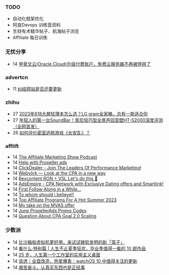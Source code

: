 ### TODO
-  自动化框架优化
-  阿良Devops 训练营资料
-  生财有术精华帖子、航海帖子浏览
-  Affiliate 每日训练

### 无忧分享
<!-- ruyo:START -->
-  14 [甲骨文云&lpar;Oracle Cloud&rpar;升级付费账户，免费云服务器不再被停用了](https://51.ruyo.net/18403.html)<!-- ruyo:END -->

### advertcn
<!-- advertcn:START -->
-  11 [纠结网站是否还要更新](https://www.advertcn.com/forum.php?mod=viewthread&tid=110805)<!-- advertcn:END -->

### zhihu
<!-- zhihu:START -->
-  27 [2023年618大屏轻薄本怎么选？LG gram全家桶，总有一款适合你](http://zhuanlan.zhihu.com/p/632641888?utm_campaign=rss&utm_medium=rss&utm_source=rss&utm_content=title)
-  27 [年轻人的第一台SoundBar！索尼轻巧型全景声回音壁HT-S2000深度评测（全网首发）](http://zhuanlan.zhihu.com/p/630990296?utm_campaign=rss&utm_medium=rss&utm_source=rss&utm_content=title)
-  26 [如何评价密室逃脱游戏《长安乱》？](http://www.zhihu.com/question/563950552/answer/3045961312?utm_campaign=rss&utm_medium=rss&utm_source=rss&utm_content=title)<!-- zhihu:END -->

### afflift
<!-- afflift:START -->
-  14 [The Affiliate Marketing Show Podcast](https://afflift.com/f/threads/the-affiliate-marketing-show-podcast.11119/?utm_source=rss&utm_medium=rss)
-  14 [Help with Propeller ads](https://afflift.com/f/threads/help-with-propeller-ads.11117/?utm_source=rss&utm_medium=rss)
-  14 [ClickDealer - Join The Leaders Of Performance Marketing!](https://afflift.com/f/threads/clickdealer-join-the-leaders-of-performance-marketing.2440/?utm_source=rss&utm_medium=rss)
-  14 [Webvõrk — Look at the CPA in a new way](https://afflift.com/f/threads/webv%C3%B5rk-%E2%80%94-look-at-the-cpa-in-a-new-way.2820/?utm_source=rss&utm_medium=rss)
-  14 [Revcontent RON + VSL Let&#39;s do this 🚀](https://afflift.com/f/threads/revcontent-ron-vsl-lets-do-this-%F0%9F%9A%80.9662/?utm_source=rss&utm_medium=rss)
-  14 [AdsEmpire - CPA Network with Exclusive Dating offers and Smartlink!](https://afflift.com/f/threads/adsempire-cpa-network-with-exclusive-dating-offers-and-smartlink.6820/?utm_source=rss&utm_medium=rss)
-  14 [First Follow Along in a While...](https://afflift.com/f/threads/first-follow-along-in-a-while.11102/?utm_source=rss&utm_medium=rss)
-  14 [To whom should i believe!!](https://afflift.com/f/threads/to-whom-should-i-believe.11106/?utm_source=rss&utm_medium=rss)
-  14 [Top Affiliate Programs For A Hot Summer 2023](https://afflift.com/f/threads/top-affiliate-programs-for-a-hot-summer-2023.11118/?utm_source=rss&utm_medium=rss)
-  14 [My take on the MVAS offer](https://afflift.com/f/threads/my-take-on-the-mvas-offer.11116/?utm_source=rss&utm_medium=rss)
-  14 [June PropellerAds Promo Codes](https://afflift.com/f/threads/june-propellerads-promo-codes.11065/?utm_source=rss&utm_medium=rss)
-  14 [Question About CPA Goal 2.0 Scaling](https://afflift.com/f/threads/question-about-cpa-goal-2-0-scaling.11113/?utm_source=rss&utm_medium=rss)<!-- afflift:END -->

### 少数派
<!-- sspai:START -->
-  14 [比沙箱和虚拟机更好用，来试试微软发明的新「笼子」](https://sspai.com/prime/story/win32-app-isolation-tutorial)
-  14 [看什么·特别篇 | 人生不止夏季狂欢，毕业季值得一看的 10 部作品](https://sspai.com/post/80318)
-  14 [25 岁，人生第一个工作室的实用主义桌面](https://sspai.com/post/80323)
-  14 [具透｜全盘改造，热爱爆表：watchOS 10 中值得关注的更新](https://sspai.com/post/80325)
-  14 [艰苦奋斗，认真买东西也是正经事](https://sspai.com/post/80268)<!-- sspai:END -->
